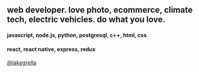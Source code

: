 ## web developer. love photo, ecommerce, climate tech, electric vehicles. do what you love.

#### javascript, node.js, python, postgresql, c++, html, css
#### react, react native, express, redux

[@jakegrella](http://twitter.com/jakegrella)


